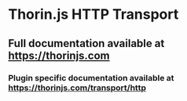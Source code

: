 # Thorin.js HTTP Transport
## Full documentation available at https://thorinjs.com

### Plugin specific documentation available at https://thorinjs.com/transport/http